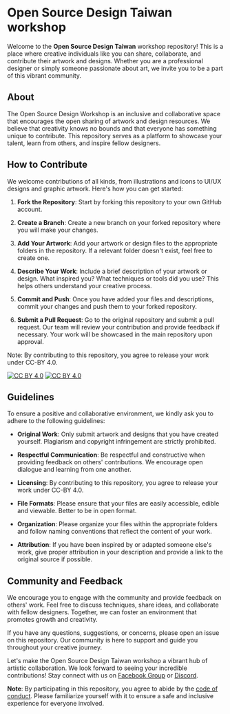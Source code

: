 # Open Source Design Taiwan workshop

Welcome to the **Open Source Design Taiwan** workshop repository! This is a place where creative individuals like you can share, collaborate, and contribute their artwork and designs. Whether you are a professional designer or simply someone passionate about art, we invite you to be a part of this vibrant community.

## About

The Open Source Design Workshop is an inclusive and collaborative space that encourages the open sharing of artwork and design resources. We believe that creativity knows no bounds and that everyone has something unique to contribute. This repository serves as a platform to showcase your talent, learn from others, and inspire fellow designers.

## How to Contribute

We welcome contributions of all kinds, from illustrations and icons to UI/UX designs and graphic artwork. Here's how you can get started:

1. **Fork the Repository**: Start by forking this repository to your own GitHub account.

2. **Create a Branch**: Create a new branch on your forked repository where you will make your changes.

3. **Add Your Artwork**: Add your artwork or design files to the appropriate folders in the repository. If a relevant folder doesn't exist, feel free to create one.

4. **Describe Your Work**: Include a brief description of your artwork or design. What inspired you? What techniques or tools did you use? This helps others understand your creative process.

5. **Commit and Push**: Once you have added your files and descriptions, commit your changes and push them to your forked repository.

6. **Submit a Pull Request**: Go to the original repository and submit a pull request. Our team will review your contribution and provide feedback if necessary. Your work will be showcased in the main repository upon approval.

Note: By contributing to this repository, you agree to release your work under CC-BY 4.0.  

[![CC BY 4.0][cc-by-shield]][cc-by]
[![CC BY 4.0][cc-by-image]][cc-by]

[cc-by]: http://creativecommons.org/licenses/by/4.0/
[cc-by-image]: https://i.creativecommons.org/l/by/4.0/88x31.png
[cc-by-shield]: https://img.shields.io/badge/License-CC%20BY%204.0-lightgrey.svg

## Guidelines

To ensure a positive and collaborative environment, we kindly ask you to adhere to the following guidelines:

- **Original Work**: Only submit artwork and designs that you have created yourself. Plagiarism and copyright infringement are strictly prohibited.

- **Respectful Communication**: Be respectful and constructive when providing feedback on others' contributions. We encourage open dialogue and learning from one another.

- **Licensing**: By contributing to this repository, you agree to release your work under CC-BY 4.0. 

- **File Formats**: Please ensure that your files are easily accessible, edible and viewable. Better to be in open format.

- **Organization**: Please organize your files within the appropriate folders and follow naming conventions that reflect the content of your work.

- **Attribution**: If you have been inspired by or adapted someone else's work, give proper attribution in your description and provide a link to the original source if possible.

## Community and Feedback

We encourage you to engage with the community and provide feedback on others' work. Feel free to discuss techniques, share ideas, and collaborate with fellow designers. Together, we can foster an environment that promotes growth and creativity.

If you have any questions, suggestions, or concerns, please open an issue on this repository. Our community is here to support and guide you throughout your creative journey.

Let's make the Open Source Design Taiwan workshop a vibrant hub of artistic collaboration. We look forward to seeing your incredible contributions!
Stay connect with us on [Facebook Group](https://www.facebook.com/groups/2495434990745588) or [Discord](https://discord.gg/9QvpVnTJY7).

**Note**: By participating in this repository, you agree to abide by the [code of conduct](https://sites.google.com/gdg-taipei.org/wtm-gdg-tw-code-of-conduct/home). Please familiarize yourself with it to ensure a safe and inclusive experience for everyone involved.
